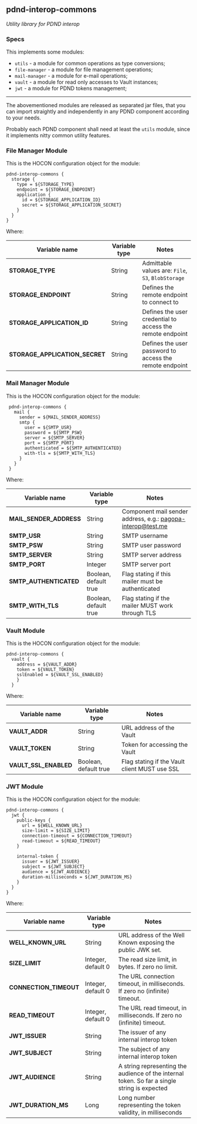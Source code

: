 pdnd-interop-commons
---

_Utility library for PDND interop_

### Specs

This implements some modules:

- `utils` - a module for common operations as type conversions;
- `file-manager` - a module for file management operations;
- `mail-manager` - a module for e-mail operations;
- `vault` - a module for read only accesses to Vault instances;
- `jwt` - a module for PDND tokens management;

---

The abovementioned modules are released as separated jar files, that you can import straightly and independently in any PDND component according to your needs.  

Probably each PDND component shall need at least the `utils` module, since it implements nitty common utility features.

### File Manager Module
This is the HOCON configuration object for the module:

```
pdnd-interop-commons {
  storage {
    type = ${STORAGE_TYPE}
    endpoint = ${STORAGE_ENDPOINT}
    application {
      id = ${STORAGE_APPLICATION_ID}
      secret = ${STORAGE_APPLICATION_SECRET}
    }
  }
}
```

Where:

| Variable name                  | Variable type | Notes                                                                    |
|--------------------------------| ------------- |--------------------------------------------------------------------------|
| **STORAGE_TYPE**               | String | Admittable values are: `File`, `S3`, `BlobStorage`                       |
| **STORAGE_ENDPOINT**           | String | Defines the remote endpoint to connect to                                |
| **STORAGE_APPLICATION_ID**     | String | Defines the user credential to access the remote endpoint                |
| **STORAGE_APPLICATION_SECRET** | String | Defines the user password to access the remote endpoint                  |

### Mail Manager Module
This is the HOCON configuration object for the module:

```
 pdnd-interop-commons {
   mail {
     sender = ${MAIL_SENDER_ADDRESS}
     smtp {
       user = ${SMTP_USR}
       password = ${SMTP_PSW}
       server = ${SMTP_SERVER}
       port = ${SMTP_PORT}
       authenticated = ${SMTP_AUTHENTICATED}
       with-tls = ${SMTP_WITH_TLS}
     }
   }
 }
```
Where:

| Variable name           | Variable type         | Notes                                                       |
|-------------------------|-----------------------|-------------------------------------------------------------|
| **MAIL_SENDER_ADDRESS** | String                | Component mail sender address, e.g.: pagopa-interop@test.me |
| **SMTP_USR**            | String                | SMTP username                                               |
| **SMTP_PSW**            | String                | SMTP user password                                          |
| **SMTP_SERVER**         | String                | SMTP server address                                         |
| **SMTP_PORT**           | Integer               | SMTP server port                                            |
| **SMTP_AUTHENTICATED**  | Boolean, default true | Flag stating if this mailer must be authenticated           |
| **SMTP_WITH_TLS**       | Boolean, default true | Flag stating if the mailer MUST work through TLS            |

### Vault Module
This is the HOCON configuration object for the module:

```
pdnd-interop-commons {
  vault {
    address = ${VAULT_ADDR}
    token = ${VAULT_TOKEN}
    sslEnabled = ${VAULT_SSL_ENABLED}
    }
  }
```

Where:

| Variable name           | Variable type         | Notes                                         |
|-------------------------|-----------------------|-----------------------------------------------|
| **VAULT_ADDR** | String                | URL address of the Vault                      |
| **VAULT_TOKEN**            | String                | Token for accessing the Vault                 |
| **VAULT_SSL_ENABLED**            | Boolean, default true | Flag stating if the Vault client MUST use SSL |

### JWT Module
This is the HOCON configuration object for the module:

```
pdnd-interop-commons {
  jwt {
    public-keys {
      url = ${WELL_KNOWN_URL}
      size-limit = ${SIZE_LIMIT}
      connection-timeout = ${CONNECTION_TIMEOUT}
      read-timeout = ${READ_TIMEOUT}
    }
    
    internal-token {
      issuer = ${JWT_ISSUER}
      subject = ${JWT_SUBJECT}
      audience = ${JWT_AUDIENCE}
      duration-milliseconds = ${JWT_DURATION_MS}
    }
  }
}
```

Where:

| Variable name         | Variable type      | Notes                                                                                        |
|-----------------------|--------------------|----------------------------------------------------------------------------------------------|
| **WELL_KNOWN_URL**    | String             | URL address of the Well Known exposing the public JWK set.                                   |
| **SIZE_LIMIT**        | Integer, default 0 | The read size limit, in bytes. If zero no limit.                                             |
| **CONNECTION_TIMEOUT** | Integer, default 0 | The URL connection timeout, in milliseconds. If zero no (infinite) timeout.                  |
| **READ_TIMEOUT**      | Integer, default 0 | The URL read timeout, in milliseconds. If zero no (infinite) timeout.                        |
| **JWT_ISSUER**       | String             | The issuer of any internal interop token                                                     |
| **JWT_SUBJECT**      | String             | The subject of any internal interop token                                                    |
| **JWT_AUDIENCE**      | String             | A string representing the audience of the internal token. So far a single string is expected |
| **JWT_DURATION_MS**   | Long               | Long number representing the token validity, in milliseconds                                 |

